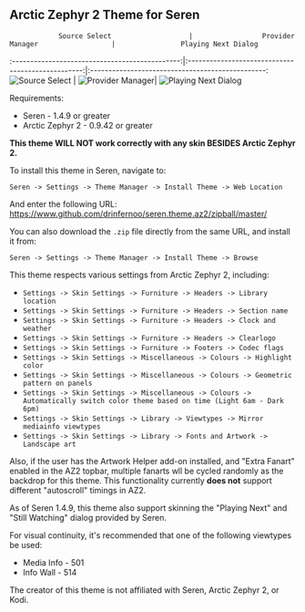 
## Arctic Zephyr 2 Theme for Seren
                Source Select                   |                 Provider Manager                  |                Playing Next Dialog
:----------------------------------------------:|:-------------------------------------------------:|:------------------------------------------------:
![Source Select](https://imgur.com/IDjD00d.jpg) | ![Provider Manager](https://imgur.com/r3EvhRq.jpg)| ![Playing Next Dialog](https://imgur.com/4koj1dd)

Requirements:
* Seren - 1.4.9 or greater
* Arctic Zephyr 2 - 0.9.42 or greater

**This theme WILL NOT work correctly with any skin BESIDES Arctic Zephyr 2.**

To install this theme in Seren, navigate to:

`Seren -> Settings -> Theme Manager -> Install Theme -> Web Location`

And enter the following URL:
https://www.github.com/drinfernoo/seren.theme.az2/zipball/master/

You can also download the `.zip` file directly from the same URL, and install it from:

`Seren -> Settings -> Theme Manager -> Install Theme -> Browse`

This theme respects various settings from Arctic Zephyr 2, including:
* `Settings -> Skin Settings -> Furniture -> Headers -> Library location`
* `Settings -> Skin Settings -> Furniture -> Headers -> Section name`
* `Settings -> Skin Settings -> Furniture -> Headers -> Clock and weather`
* `Settings -> Skin Settings -> Furniture -> Headers -> Clearlogo`
* `Settings -> Skin Settings -> Furniture -> Footers -> Codec flags`
* `Settings -> Skin Settings -> Miscellaneous -> Colours -> Highlight color`
* `Settings -> Skin Settings -> Miscellaneous -> Colours -> Geometric pattern on panels`
* `Settings -> Skin Settings -> Miscellaneous -> Colours -> Automatically switch color theme based on time (Light 6am - Dark 6pm)`
* `Settings -> Skin Settings -> Library -> Viewtypes -> Mirror mediainfo viewtypes`
* `Settings -> Skin Settings -> Library -> Fonts and Artwork -> Landscape art`

Also, if the user has the Artwork Helper add-on installed, and "Extra Fanart" enabled in the AZ2 topbar,
multiple fanarts wll be cycled randomly as the backdrop for this theme. This functionality currently **does not** support different
"autoscroll" timings in AZ2.

As of Seren 1.4.9, this theme also support skinning the "Playing Next" and "Still Watching" dialog provided by Seren.

For visual continuity, it's recommended that one of the following viewtypes be used:
* Media Info - 501
* Info Wall - 514

The creator of this theme is not affiliated with Seren, Arctic Zephyr 2, or Kodi.